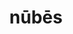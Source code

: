 ---
title: nūbēs
meaning: cloud
ch: fifteen
pos: nounthird
genitive: nūbis
abbgender: f.
abbgender2: fem.
gender: feminine
declension: third
---